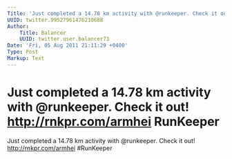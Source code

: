 ```yaml
---
Title: 'Just completed a 14.78 km activity with @runkeeper. Check it out! http://rnkpr.com/armhei RunKeeper'
UUID: twitter.99527961476210688
Author:
    Title: Balancer
    UUID: twitter.user.balancer73
Date: 'Fri, 05 Aug 2011 21:11:29 +0400'
Type: Post
Markup: Text
---
```


# Just completed a 14.78 km activity with @runkeeper. Check it out! http://rnkpr.com/armhei RunKeeper

Just completed a 14.78 km activity with @runkeeper. Check it
out! http://rnkpr.com/armhei #RunKeeper
